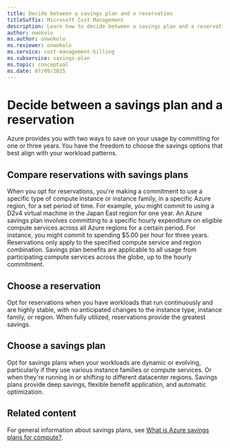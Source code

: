 ```yaml
---
title: Decide between a savings plan and a reservation
titleSuffix: Microsoft Cost Management
description: Learn how to decide between a savings plan and a reservation.
author: nwokolo
ms.author: onwokolo
ms.reviewer: onwokolo
ms.service: cost-management-billing
ms.subservice: savings-plan
ms.topic: conceptual
ms.date: 07/09/2025
---
```


# Decide between a savings plan and a reservation

Azure provides you with two ways to save on your usage by committing for one or three years. You have the freedom to choose the savings options that best align with your workload patterns.

## Compare reservations with savings plans

When you opt for reservations, you're making a commitment to use a specific type of compute instance or instance family, in a specific Azure region, for a set period of time. For example, you might commit to using a D2v4 virtual machine in the Japan East region for one year. An Azure savings plan involves committing to a specific hourly expenditure on eligible compute services across all Azure regions for a certain period. For instance, you might commit to spending $5.00 per hour for three years. Reservations only apply to the specified compute service and region combination. Savings plan benefits are applicable to all usage from participating compute services across the globe, up to the hourly commitment.

## Choose a reservation

Opt for reservations when you have workloads that run continuously and are highly stable, with no anticipated changes to the instance type, instance family, or region. When fully utilized, reservations provide the greatest savings.

## Choose a savings plan

Opt for savings plans when your workloads are dynamic or evolving, particularly if they use various instance families or compute services. Or when they're running in or shifting to different datacenter regions. Savings plans provide deep savings, flexible benefit application, and automatic optimization.

## Related content

For general information about savings plans, see [What is Azure savings plans for compute?](savings-plan-compute-overview.md).
